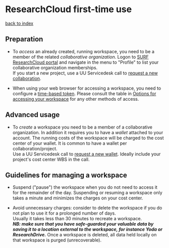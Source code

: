 # ResearchCloud first-time use
[back to index](../primer-for-users.md)


## Preparation
- To *access* an already created, running workspace, 
you need to be a member of the related *collaborative organization*.
Logon to [SURF ResearchCloud portal](https://portal.live.surfresearchcloud.nl/) 
and navigate in the menu to "Profile" to list your collaborative organization
memberships.   
If you start a new project, use a UU Servicedesk call to [request a new collaboration](https://uu.topdesk.net). 

- When using your web browser for accessing a workspace, you need to configure 
a [time-based token](access-browser.md).
Please consult the table in [Options for accessing your workspace](../primer-for-users.md) for 
any other methods of access.

## Advanced usage
- To *create* a workspace you need to be a member of a collaborative
organization. In addition it requires you to have a *wallet* attached
to your account. The running costs of the workspace will be charged
to the cost center of your wallet. It is common to have a wallet per collaboration/project.   
Use a UU Servicedesk call to [request a new wallet](https://uu.topdesk.net). Ideally
include your project's cost center WBS in the call.

## Guidelines for managing a workspace
- Suspend ("pause") the workspace when you do not need to access it for
the remainder of the day. Suspending or resuming a workspace 
only takes a minute and minimizes the charges on your cost center.

- Avoid unnecessary charges: consider to delete the workspace 
if you do not plan to use it for a prolonged number of days.  
Usually it takes less than 30 minutes to recreate a workspace.    
***NB: make sure that you have safe-guarded your valuable data 
by saving it to a location external to the workspace, 
for instance Yoda or ResearchDrive.*** Once a workspace is deleted,
all data held locally on that workspace is purged (unrecoverable).  

  

